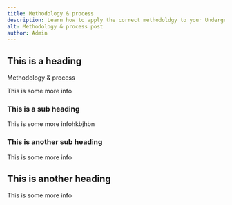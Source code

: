 ```yaml
---
title: Methodology & process
description: Learn how to apply the correct methodoldgy to your Undergraduate project work while following a structuted process. 
alt: Methodology & process post
author: Admin
---
```


## This is a heading
Methodology & process

This is some more info

### This is a sub heading

This is some more infohkbjhbn

### This is another sub heading

This is some more info

## This is another heading

This is some more info

